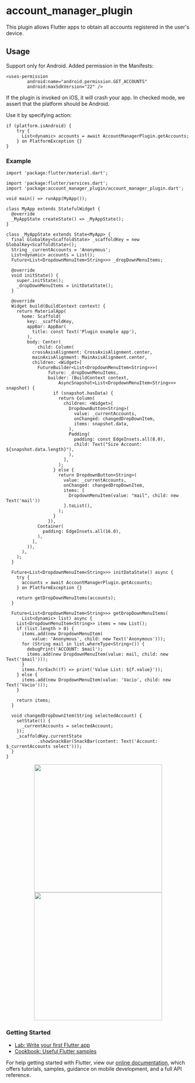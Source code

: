 # account_manager_plugin

This plugin allows Flutter apps to obtain all accounts registered in the user's device.

## Usage
Support only for Android. 
Added permission in the Manifests:
``` 
<uses-permission
        android:name="android.permission.GET_ACCOUNTS"
        android:maxSdkVersion="22" />
``` 

If the plugin is invoked on iOS, it will crash your app. In checked mode, we assert that the platform should be Android.

Use it by specifying action:
``` 
if (platform.isAndroid) {
    try {
      List<dynamic> accounts = await AccountManagerPlugin.getAccounts;
    } on PlatformException {}
}
``` 


### Example

``` 
import 'package:flutter/material.dart';

import 'package:flutter/services.dart';
import 'package:account_manager_plugin/account_manager_plugin.dart';

void main() => runApp(MyApp());

class MyApp extends StatefulWidget {
  @override
  _MyAppState createState() => _MyAppState();
}

class _MyAppState extends State<MyApp> {
  final GlobalKey<ScaffoldState> _scaffoldKey = new GlobalKey<ScaffoldState>();  
  String _currentAccounts = 'Anonymous';
  List<dynamic> accounts = List();
  Future<List<DropdownMenuItem<String>>> _dropDownMenuItems;

  @override
  void initState() {
    super.initState();
    _dropDownMenuItems = initDataState();
  }

  @override
  Widget build(BuildContext context) {
    return MaterialApp(
      home: Scaffold(
        key: _scaffoldKey,
        appBar: AppBar(
          title: const Text('Plugin example app'),
        ),
        body: Center(
            child: Column(
          crossAxisAlignment: CrossAxisAlignment.center,
          mainAxisAlignment: MainAxisAlignment.center,
          children: <Widget>[
            FutureBuilder<List<DropdownMenuItem<String>>>(
                future: _dropDownMenuItems,
                builder: (BuildContext context,
                    AsyncSnapshot<List<DropdownMenuItem<String>>> snapshot) {
                  if (snapshot.hasData) {
                    return Column(
                      children: <Widget>[
                        DropdownButton<String>(
                          value: _currentAccounts,
                          onChanged: changedDropDownItem,
                          items: snapshot.data,
                        ),
                        Padding(
                          padding: const EdgeInsets.all(8.0),
                          child: Text("Size Account: ${snapshot.data.length}"),
                        ),
                      ],
                    );
                  } else {
                    return DropdownButton<String>(
                      value: _currentAccounts,
                      onChanged: changedDropDownItem,
                      items: [
                        DropdownMenuItem(value: "mail", child: new Text('mail'))
                      ].toList(),
                    );
                  }
                }),
            Container(
              padding: EdgeInsets.all(16.0),
            ),
          ],
        )),
      ),
    );
  }

  Future<List<DropdownMenuItem<String>>> initDataState() async {
    try {
      accounts = await AccountManagerPlugin.getAccounts;
    } on PlatformException {}

    return getDropDownMenuItems(accounts);
  }

  Future<List<DropdownMenuItem<String>>> getDropDownMenuItems(
      List<dynamic> list) async {
    List<DropdownMenuItem<String>> items = new List();
    if (list.length > 0) {
      items.add(new DropdownMenuItem(
          value: 'Anonymous', child: new Text('Anonymous')));
      for (String mail in list.whereType<String>()) {
        debugPrint('ACCOUNT: $mail');
        items.add(new DropdownMenuItem(value: mail, child: new Text('$mail')));
      }
      items.forEach((f) => print('Value List: ${f.value}'));
    } else {
      items.add(new DropdownMenuItem(value: 'Vacio', child: new Text('Vacio')));
    }

    return items;
  }

  void changedDropDownItem(String selectedAccount) {
    setState(() {
      _currentAccounts = selectedAccount;
    });
    _scaffoldKey.currentState
            .showSnackBar(SnackBar(content: Text('Account: $_currentAccounts select')));
  }
}

```
 <p align="center"> <img src="https://github.com/Yeikel200/account_manager_plugin/blob/master/example/flutter_01.png" width="350"/> <img src="https://github.com/Yeikel200/account_manager_plugin/blob/master/example/flutter_02.png" width="350"/> </p>

### Getting Started
- [Lab: Write your first Flutter app](https://flutter.dev/docs/get-started/codelab)
- [Cookbook: Useful Flutter samples](https://flutter.dev/docs/cookbook)

For help getting started with Flutter, view our 
[online documentation](https://flutter.dev/docs), which offers tutorials, 
samples, guidance on mobile development, and a full API reference.
